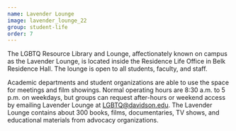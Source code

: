 ```yaml
---
name: Lavender Lounge
image: lavender_lounge_22
group: student-life
order: 7
---
```


The LGBTQ Resource Library and Lounge, affectionately known on campus as the Lavender Lounge, is located inside the 
Residence Life Office in Belk Residence Hall. The lounge is open to all students, faculty, and staff. 

Academic departments and student organizations are able to use the space for meetings and film showings. Normal 
operating hours are 8:30 a.m. to 5 p.m. on weekdays, but groups can request after-hours or weekend access by emailing 
Lavender Lounge at LGBTQ@davidson.edu. The Lavender Lounge contains about 300 books, films, documentaries, TV shows, 
and educational materials from advocacy organizations.
